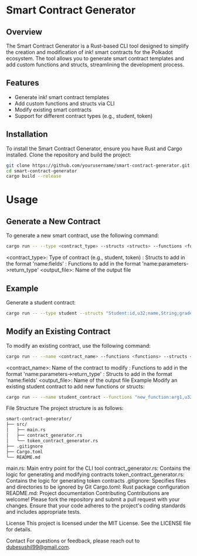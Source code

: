 # Smart Contract Generator

## Overview

The Smart Contract Generator is a Rust-based CLI tool designed to simplify the creation and modification of ink! smart contracts for the Polkadot ecosystem. The tool allows you to generate smart contract templates and add custom functions and structs, streamlining the development process.

## Features

- Generate ink! smart contract templates
- Add custom functions and structs via CLI
- Modify existing smart contracts
- Support for different contract types (e.g., student, token)

## Installation

To install the Smart Contract Generator, ensure you have Rust and Cargo installed. Clone the repository and build the project:

```sh
git clone https://github.com/yourusername/smart-contract-generator.git
cd smart-contract-generator
cargo build --release
```

# Usage
## Generate a New Contract
To generate a new smart contract, use the following command:

```sh
cargo run -- --type <contract_type> --structs <structs> --functions <functions> --output <output_file>
```

<contract_type>: Type of contract (e.g., student, token)
<structs>: Structs to add in the format 'name:fields'
<functions>: Functions to add in the format 'name:parameters->return_type'
<output_file>: Name of the output file

## Example
Generate a student contract:

```sh
cargo run -- --type student --structs "Student:id,u32;name,String;grade,u8" --functions "add_student:id,u32;name,String;grade,u8->()" "get_student:id,u32->Student" "update_grade:id,u32;grade,u8->()" --output student_contract.rs
```

## Modify an Existing Contract
To modify an existing contract, use the following command:

```sh
cargo run -- --name <contract_name> --functions <functions> --structs <structs> --output <output_file>
```

<contract_name>: Name of the contract to modify
<functions>: Functions to add in the format 'name:parameters->return_type'
<structs>: Structs to add in the format 'name:fields'
<output_file>: Name of the output file
Example
Modify an existing student contract to add new functions or structs:

```sh
cargo run -- --name student_contract --functions "new_function:arg1,u32->u32" --structs "NewStruct:field1,u32;field2,String" --output student_contract.rs
```

File Structure
The project structure is as follows:

```sh
smart-contract-generator/
├── src/
│   ├── main.rs
│   ├── contract_generator.rs
│   └── token_contract_generator.rs
├── .gitignore
├── Cargo.toml
└── README.md
```

main.rs: Main entry point for the CLI tool
contract_generator.rs: Contains the logic for generating and modifying contracts
token_contract_generator.rs: Contains the logic for generating token contracts
.gitignore: Specifies files and directories to be ignored by Git
Cargo.toml: Rust package configuration
README.md: Project documentation
Contributing
Contributions are welcome! Please fork the repository and submit a pull request with your changes. Ensure that your code adheres to the project's coding standards and includes appropriate tests.

License
This project is licensed under the MIT License. See the LICENSE file for details.

Contact
For questions or feedback, please reach out to dubesushil99@gmail.com.

